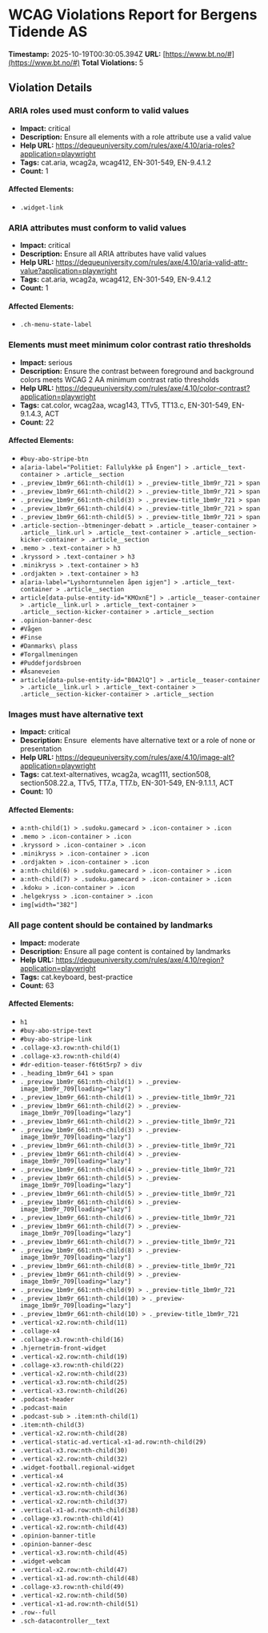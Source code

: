 # WCAG Violations Report for Bergens Tidende AS

**Timestamp:** 2025-10-19T00:30:05.394Z
**URL:** [https://www.bt.no/#](https://www.bt.no/#)
**Total Violations:** 5

## Violation Details

### ARIA roles used must conform to valid values

- **Impact:** critical
- **Description:** Ensure all elements with a role attribute use a valid value
- **Help URL:** https://dequeuniversity.com/rules/axe/4.10/aria-roles?application=playwright
- **Tags:** cat.aria, wcag2a, wcag412, EN-301-549, EN-9.4.1.2
- **Count:** 1

#### Affected Elements:

- `.widget-link`

### ARIA attributes must conform to valid values

- **Impact:** critical
- **Description:** Ensure all ARIA attributes have valid values
- **Help URL:** https://dequeuniversity.com/rules/axe/4.10/aria-valid-attr-value?application=playwright
- **Tags:** cat.aria, wcag2a, wcag412, EN-301-549, EN-9.4.1.2
- **Count:** 1

#### Affected Elements:

- `.ch-menu-state-label`

### Elements must meet minimum color contrast ratio thresholds

- **Impact:** serious
- **Description:** Ensure the contrast between foreground and background colors meets WCAG 2 AA minimum contrast ratio thresholds
- **Help URL:** https://dequeuniversity.com/rules/axe/4.10/color-contrast?application=playwright
- **Tags:** cat.color, wcag2aa, wcag143, TTv5, TT13.c, EN-301-549, EN-9.1.4.3, ACT
- **Count:** 22

#### Affected Elements:

- `#buy-abo-stripe-btn`
- `a[aria-label="Politiet: Fallulykke på Engen"] > .article__text-container > .article__section`
- `._preview_1bm9r_661:nth-child(1) > ._preview-title_1bm9r_721 > span`
- `._preview_1bm9r_661:nth-child(2) > ._preview-title_1bm9r_721 > span`
- `._preview_1bm9r_661:nth-child(3) > ._preview-title_1bm9r_721 > span`
- `._preview_1bm9r_661:nth-child(4) > ._preview-title_1bm9r_721 > span`
- `._preview_1bm9r_661:nth-child(5) > ._preview-title_1bm9r_721 > span`
- `.article-section--btmeninger-debatt > .article__teaser-container > .article__link.url > .article__text-container > .article__section-kicker-container > .article__section`
- `.memo > .text-container > h3`
- `.kryssord > .text-container > h3`
- `.minikryss > .text-container > h3`
- `.ordjakten > .text-container > h3`
- `a[aria-label="Lyshorntunnelen åpen igjen"] > .article__text-container > .article__section`
- `article[data-pulse-entity-id="KMOxnE"] > .article__teaser-container > .article__link.url > .article__text-container > .article__section-kicker-container > .article__section`
- `.opinion-banner-desc`
- `#Vågen`
- `#Finse`
- `#Danmarks\ plass`
- `#Torgallmeningen`
- `#Puddefjordsbroen`
- `#Åsaneveien`
- `article[data-pulse-entity-id="B0A2lQ"] > .article__teaser-container > .article__link.url > .article__text-container > .article__section-kicker-container > .article__section`

### Images must have alternative text

- **Impact:** critical
- **Description:** Ensure <img> elements have alternative text or a role of none or presentation
- **Help URL:** https://dequeuniversity.com/rules/axe/4.10/image-alt?application=playwright
- **Tags:** cat.text-alternatives, wcag2a, wcag111, section508, section508.22.a, TTv5, TT7.a, TT7.b, EN-301-549, EN-9.1.1.1, ACT
- **Count:** 10

#### Affected Elements:

- `a:nth-child(1) > .sudoku.gamecard > .icon-container > .icon`
- `.memo > .icon-container > .icon`
- `.kryssord > .icon-container > .icon`
- `.minikryss > .icon-container > .icon`
- `.ordjakten > .icon-container > .icon`
- `a:nth-child(6) > .sudoku.gamecard > .icon-container > .icon`
- `a:nth-child(7) > .sudoku.gamecard > .icon-container > .icon`
- `.kdoku > .icon-container > .icon`
- `.helgekryss > .icon-container > .icon`
- `img[width="382"]`

### All page content should be contained by landmarks

- **Impact:** moderate
- **Description:** Ensure all page content is contained by landmarks
- **Help URL:** https://dequeuniversity.com/rules/axe/4.10/region?application=playwright
- **Tags:** cat.keyboard, best-practice
- **Count:** 63

#### Affected Elements:

- `h1`
- `#buy-abo-stripe-text`
- `#buy-abo-stripe-link`
- `.collage-x3.row:nth-child(1)`
- `.collage-x3.row:nth-child(4)`
- `#dr-edition-teaser-f6t6t5rp7 > div`
- `._heading_1bm9r_641 > span`
- `._preview_1bm9r_661:nth-child(1) > ._preview-image_1bm9r_709[loading="lazy"]`
- `._preview_1bm9r_661:nth-child(1) > ._preview-title_1bm9r_721`
- `._preview_1bm9r_661:nth-child(2) > ._preview-image_1bm9r_709[loading="lazy"]`
- `._preview_1bm9r_661:nth-child(2) > ._preview-title_1bm9r_721`
- `._preview_1bm9r_661:nth-child(3) > ._preview-image_1bm9r_709[loading="lazy"]`
- `._preview_1bm9r_661:nth-child(3) > ._preview-title_1bm9r_721`
- `._preview_1bm9r_661:nth-child(4) > ._preview-image_1bm9r_709[loading="lazy"]`
- `._preview_1bm9r_661:nth-child(4) > ._preview-title_1bm9r_721`
- `._preview_1bm9r_661:nth-child(5) > ._preview-image_1bm9r_709[loading="lazy"]`
- `._preview_1bm9r_661:nth-child(5) > ._preview-title_1bm9r_721`
- `._preview_1bm9r_661:nth-child(6) > ._preview-image_1bm9r_709[loading="lazy"]`
- `._preview_1bm9r_661:nth-child(6) > ._preview-title_1bm9r_721`
- `._preview_1bm9r_661:nth-child(7) > ._preview-image_1bm9r_709[loading="lazy"]`
- `._preview_1bm9r_661:nth-child(7) > ._preview-title_1bm9r_721`
- `._preview_1bm9r_661:nth-child(8) > ._preview-image_1bm9r_709[loading="lazy"]`
- `._preview_1bm9r_661:nth-child(8) > ._preview-title_1bm9r_721`
- `._preview_1bm9r_661:nth-child(9) > ._preview-image_1bm9r_709[loading="lazy"]`
- `._preview_1bm9r_661:nth-child(9) > ._preview-title_1bm9r_721`
- `._preview_1bm9r_661:nth-child(10) > ._preview-image_1bm9r_709[loading="lazy"]`
- `._preview_1bm9r_661:nth-child(10) > ._preview-title_1bm9r_721`
- `.vertical-x2.row:nth-child(11)`
- `.collage-x4`
- `.collage-x3.row:nth-child(16)`
- `.hjernetrim-front-widget`
- `.vertical-x2.row:nth-child(19)`
- `.collage-x3.row:nth-child(22)`
- `.vertical-x2.row:nth-child(23)`
- `.vertical-x3.row:nth-child(25)`
- `.vertical-x3.row:nth-child(26)`
- `.podcast-header`
- `.podcast-main`
- `.podcast-sub > .item:nth-child(1)`
- `.item:nth-child(3)`
- `.vertical-x2.row:nth-child(28)`
- `.vertical-static-ad.vertical-x1-ad.row:nth-child(29)`
- `.vertical-x3.row:nth-child(30)`
- `.vertical-x2.row:nth-child(32)`
- `.widget-football.regional-widget`
- `.vertical-x4`
- `.vertical-x2.row:nth-child(35)`
- `.vertical-x3.row:nth-child(36)`
- `.vertical-x2.row:nth-child(37)`
- `.vertical-x1-ad.row:nth-child(38)`
- `.collage-x3.row:nth-child(41)`
- `.vertical-x2.row:nth-child(43)`
- `.opinion-banner-title`
- `.opinion-banner-desc`
- `.vertical-x3.row:nth-child(45)`
- `.widget-webcam`
- `.vertical-x2.row:nth-child(47)`
- `.vertical-x1-ad.row:nth-child(48)`
- `.collage-x3.row:nth-child(49)`
- `.vertical-x2.row:nth-child(50)`
- `.vertical-x1-ad.row:nth-child(51)`
- `.row--full`
- `.sch-datacontroller__text`
